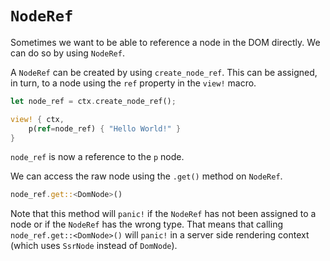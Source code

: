 # `NodeRef`

Sometimes we want to be able to reference a node in the DOM directly. We can do so by using
`NodeRef`.

A `NodeRef` can be created by using `create_node_ref`. This can be assigned, in turn, to a node
using the `ref` property in the `view!` macro.

```rust
let node_ref = ctx.create_node_ref();

view! { ctx,
    p(ref=node_ref) { "Hello World!" }
}
```

`node_ref` is now a reference to the `p` node.

We can access the raw node using the `.get()` method on `NodeRef`.

```rust
node_ref.get::<DomNode>()
```

Note that this method will `panic!` if the `NodeRef` has not been assigned to a node or if the
`NodeRef` has the wrong type. That means that calling `node_ref.get::<DomNode>()` will `panic!` in a
server side rendering context (which uses `SsrNode` instead of `DomNode`).
